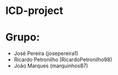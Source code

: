 # ICD-project

# Grupo:
 - José Pereira (josepereira1)
 - Ricardo Petronilho (RicardoPetronilho98)
 - João Marques (marquinhos87)

